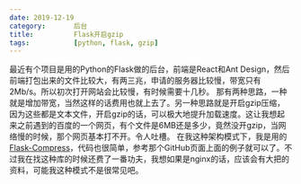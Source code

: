 ```yaml
---
date: 2019-12-19
category:       后台
title:          Flask开启gzip
tags:           [python, flask, gzip]
---
```


最近有个项目是用的Python的Flask做的后台，前端是React和Ant Design，然后前端打包出来的文件比较大，有两三兆，申请的服务器比较慢，带宽只有2Mb/s。所以初次打开网站会比较慢，有时候需要十几秒。
那有两种思路，一种就是增加带宽，当然这样的话费用也就上去了。另一种思路就是开启gzip压缩，因为这些都是文本文件，开启gzip的话，可以极大地提升加载速度。这让我想起来之前遇到的百度的一个网页，有个文件是6MB还是多少，竟然没开gzip，当网络慢的时候，那个网页基本打不开。令人吐槽。
在我这种架构模式下，我是用的[Flask-Compress](https://github.com/shengulong/flask-compress)，代码也很简单，参考那个GitHub页面上面的例子就可以了。不过我在找这种库的时候还费了一番功夫，我想如果是nginx的话，应该会有大把的资料，可能我这种模式不是很常见吧。